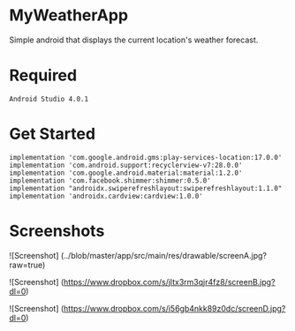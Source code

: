 # MyWeatherApp
Simple android that displays the current location's weather forecast.

# Required

    Android Studio 4.0.1


# Get Started

    implementation 'com.google.android.gms:play-services-location:17.0.0'
    implementation 'com.android.support:recyclerview-v7:28.0.0'
    implementation 'com.google.android.material:material:1.2.0'
    implementation 'com.facebook.shimmer:shimmer:0.5.0'
    implementation "androidx.swiperefreshlayout:swiperefreshlayout:1.1.0"
    implementation 'androidx.cardview:cardview:1.0.0'

# Screenshots
![Screenshot]
(../blob/master/app/src/main/res/drawable/screenA.jpg?raw=true)


![Screenshot]
(https://www.dropbox.com/s/jltx3rm3qjr4fz8/screenB.jpg?dl=0)


![Screenshot]
(https://www.dropbox.com/s/i56gb4nkk89z0dc/screenD.jpg?dl=0)


